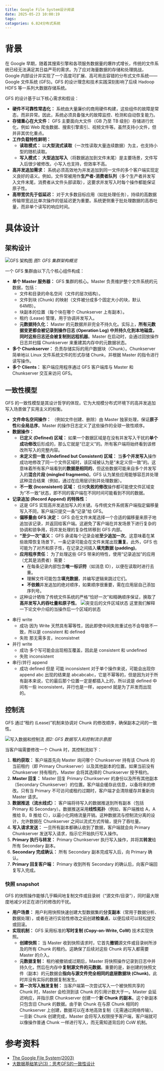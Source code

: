 ```yaml
---
title: Google File System设计阅读
date: 2025-05-23 10:00:19
tags:
catagories: 6.824分布式系统
---
```

# 背景
在 Google 早期，随着其搜索引擎和各项服务数据量的爆炸式增长，传统的文件系统已经无法满足其日益严苛的需求。为了应对海量数据的存储和处理挑战，Google 内部设计并实现了一个高度可扩展、高可用且容错的分布式文件系统——Google 文件系统 (GFS)。GFS 的设计理念和技术实践深刻影响了后续 Hadoop HDFS 等一系列大数据存储系统。

GFS 的设计基于以下核心需求和假设：

*   **硬件不可靠性常态化：** 系统由大量廉价的商用硬件构建，这些组件的故障是常态，而非异常。因此，系统必须具备强大的故障监控、检测和自动恢复能力。
*   **存储重心在大文件：** GFS 主要面向大文件（GB 乃至 TB 级别）存储进行优化，例如 Web 爬虫数据、搜索引擎索引、视频文件等。虽然支持小文件，但并非其优化重点。
*   **工作负载特性鲜明：**
    *   **读取模式：** 以**大型流式读取**（一次性读取大量连续数据）为主，也支持小型的随机读取。
    *   **写入模式：** **大型追加写入**（将数据追加到文件末尾）是主要场景，文件写入后很少被修改。小写入也支持，但效率不高。
*   **高并发追加需求：** 系统必须高效地为并发追加到同一文件的多个客户端实现定义良好的语义。例如，文件常被用作**生产者-消费者队列**（多个生产者并发写入文件末尾，消费者从文件头部读取），这要求并发写入时每个操作都能保证原子性。
*   **高带宽优先于低延迟：** 对于大多数目标应用（如批处理任务），持续的高数据传输带宽远比单次操作的低延迟更为重要。系统更侧重于批处理数据的高吞吐量，而非单个读写的响应时间。

# 具体设计
## 架构设计
![GFS 架构图](image.png)
*图1: GFS 集群架构概览*

一个 GFS 集群由以下几个核心组件构成：
*   **单个 Master 服务器：** GFS 集群的核心。Master 负责维护整个文件系统的元数据，包括：
    *   文件和目录的命名空间（文件的层次结构）。
    *   文件到块 (Chunk) 的映射（文件被分成多个固定大小的块，默认 64MB）。
    *   块副本的位置（每个块在哪个 Chunkserver 上有副本）。
    *   租约 (Lease) 管理，用于协调并发写入。
    *   **元数据持久化：** Master 的元数据并非完全不持久化。实际上，**所有元数据变更都会被记录到操作日志 (Operation Log) 中并持久化到本地磁盘，同时这些日志还会被复制到远程机器**。Master 在启动时，会通过回放操作日志并扫描 Chunkserver 来重建其内存中的元数据状态。
*   **多个 Chunkserver：** 负责存储实际的用户数据块（Chunk）。Chunkserver 简单地以 Linux 文件系统文件的形式存储 Chunk，并根据 Master 的指令进行读写操作。
*   **多个 Clients：** 客户端应用程序通过 GFS 客户端库与 Master 和 Chunkserver 交互来访问 GFS。
## 一致性模型
GFS 的一致性模型是其设计哲学的体现，它为大规模分布式环境下的高并发追加写入场景做了实用主义的权衡。

*   **文件命名空间操作：** （例如文件创建、删除）由 Master 独家处理，保证**原子性**和**全局总序**。Master 的操作日志定义了这些操作的全球一致性顺序。
*   **数据操作：**
    *   **已定义 (Defined) 区域：** 如果一个数据区域是在没有并发写入干扰的**单个成功修改**后形成的，那么它就是“已定义”的。所有客户端将始终看到该修改所写入的完整内容。
    *   **未定义但一致 (Undefined but Consistent) 区域：** 当**多个并发写入**操作成功地修改了同一个文件区域时，该区域被认为是“未定义但一致”的。这意味着所有客户端看到的**数据是相同的**，但这些数据可能来自多个并发写入的**混合片段 (mingled fragments)**。GFS 认为某些应用能够容忍并处理这种混合结果（例如，通过在应用层识别并处理数据）。
    *   **不一致 (Inconsistent) 区域：** 任何**失败的修改**操作都可能使文件区域变为“不一致”状态，即不同的客户端在不同时间可能看到不同的数据。
*   **记录追加 (Record Append) 的特殊性：**
    *   这是 GFS 实现高并发追加写入的关键。与传统文件系统客户端指定偏移量写入不同，客户端只提交一条“记录”给 GFS。
    *   **偏移量由 GFS 决定：** GFS 会在文件末尾选择一个合适的偏移量来原子地追加该记录，并返回给客户端。这避免了客户端在并发场景下进行复杂的协调和锁争用，将并发处理的复杂性转移到 GFS 内部。
    *   **“至少一次”语义：** GFS 承诺每个记录会被**至少追加一次**。这意味着在某些故障恢复场景下，一条记录可能会在文件末尾出现**重复**。此外，GFS 也可能为了对齐和原子性，在记录之间插入**填充数据 (padding)**。
    *   **应用程序责任：** 为了处理这些 GFS 带来的特性，使用“记录追加”的应用（尤其是消费者）需要：
        *   在每条记录内部包含**唯一标识符**（如消息 ID），以便在读取时进行去重。
        *   理解文件可能包含**填充数据**，并编写逻辑来跳过它们。
        *   **不依赖**并发追加的绝对顺序，如果顺序很重要，需在应用层自己添加序列号。
    *   这种设计牺牲了传统文件系统的严格“恰好一次”和精确顺序保证，换取了**高并发写入的吞吐量和原子性**。
![突变后的文件区域状态](RegionState.png)
这里我们解释一下论文中介绍的当操作后一个区域的状态
- 串行 write
  - 成功 因为 Write 天然具有幂等性，因此即使中间失败重试也不会导致不一致，所以是 consistent 和 defined
  - 失败 那无需多言，inconsistnet
- 并行 write
  - 成功 多个写可能会出现相互覆盖，因此是 consistent 和 undefined
  - 失败 inconsistent
- 串行/并行 append
  - 成功 defined 但是 可能 inconsistent 对于单个操作来说，可能会出现你append abc 出现的结果是 abcabcabc，它是不幂等的，但是因为对于所有副本来说，它的最后那个位置一定是都插入上的，所以说是 defined 中间有一些 inconsistent，并行也是一样，append 就是为了并发而出现的。


## 控制流
GFS 通过“租约 (Lease)”机制来协调对 Chunk 的修改顺序，确保副本之间的一致性。

![写入数据和控制流](写入数据和控制流.png)
*图2: GFS 数据写入和控制流示意图*

当客户端需要修改一个 Chunk 时，其控制流如下：

1.  **租约获取：** 客户端首先向 Master 询问哪个 Chunkserver 持有该 Chunk 的当前租约（即 Primary Chunkserver）以及其他副本的位置。如果当前没有 Chunkserver 持有租约，Master 会将其选择的 Chunkserver 授予租约。
2.  **Master 回复：** Master 回复 Primary Chunkserver 的身份以及所有其他副本（Secondary Chunkserver）的位置。客户端会缓存此信息，以备将来的修改。只有当 Primary 不可访问或租约过期时，客户端才会清除缓存并重新向 Master 请求。
3.  **数据推送（流水线式）：** 客户端将待写入的数据推送到所有副本（包括 Primary 和 Secondary）。数据推送采用**线性拓扑**（例如，客户端推给 A，A 推给 B，B 推给 C），以最小化网络流量开销。这种数据流与控制流分离的设计，允许数据在 Chunkserver 之间以流式方式传输，提升了吞吐量。
4.  **写入请求发送：** 一旦所有副本都确认收到了数据，客户端就会向 Primary Chunkserver 发送写入请求，指示它开始执行写入操作。
5.  **Primary 执行与转发：** Primary Chunkserver 执行写入操作，并将其**转发**给所有 Secondary 副本。
6.  **Secondary 完成确认：** 所有 Secondary 副本完成写入后，向 Primary 确认。
7.  **Primary 回复客户端：** Primary 收到所有 Secondary 的确认后，向客户端回复写入完成。

### 快照 snapshot
GFS 的快照操作能够几乎瞬间地复制文件或目录树（“源文件/目录”），同时最大限度地减少对正在进行的修改的干扰。

*   **用户场景：** 用户利用快照快速创建大型数据集的**分支副本**（常用于数据分析、数据处理），或者在进行实验性修改之前创建**检查点**，以便后续可以轻松提交或回滚。
*   **实现机制：** GFS 采用标准的**写时复制 (Copy-on-Write, CoW)** 技术实现快照。
    *   **创建快照：** 当 Master 收到快照请求时，它首先**撤销**源文件或目录树所涉及的所有 Chunk 的租约。这确保了后续对这些 Chunk 的写入都需要 Master 的介入。
    *   **元数据复制：** 租约被撤销或过期后，Master 将快照操作记录到日志中并持久化，然后在内存中**复制源文件的元数据**。重要的是，新创建的快照文件（副本）的元数据会**指向与源文件完全相同的底层数据块 (Chunk)**。此时并没有实际的数据复制发生。
    *   **第一次写入触发复制：** 当客户端第一次尝试写入一个被快照共享的 Chunk 时，Master 会检测到该 Chunk 的引用计数大于一。Master 会延迟响应，并指示原 Chunkserver 创建一个**新 Chunk 的副本**。这个新副本只包含旧 Chunk 的数据。由于新 Chunk 在与原 Chunk 相同的 Chunkserver 上创建，数据可以在本地高效复制（无需通过网络传输）。一旦新 Chunk 创建完成，Master 会将写入权限授予客户端，客户端就可以像操作普通 Chunk 一样进行写入，而无需知道背后的 CoW 机制。

# 参考资料
- [The Google File System(2003)](https://static.googleusercontent.com/media/research.google.com/zh-CN//archive/gfs-sosp2003.pdf)
- [大数据基础笔记(3)：思考GFS的一致性设计](https://juejin.cn/post/7015226915392847902)









